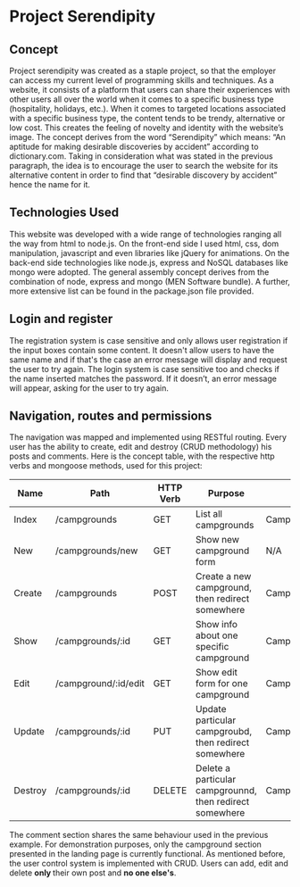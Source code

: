 <h1>Project Serendipity</h1>

<h2> Concept </h2>
Project serendipity was created as a staple project, so that the employer can access my current level of programming skills and techniques. 
As a website, it consists of a platform that users can share their experiences with other users all over the world when it comes to a specific business type (hospitality, holidays, etc.).  When it comes to targeted locations associated with a specific business type, the content tends to be trendy, alternative or low cost. This creates the feeling of novelty and identity with the website’s image.
The concept derives from the word “Serendipity” which means: “An aptitude for making desirable discoveries by accident” according to dictionary.com. Taking in consideration what was stated in the previous paragraph, the idea is to encourage the user to search the website for its alternative content in order to find that “desirable discovery by accident” hence the name for it.

<h2> Technologies Used </h2>
This website was developed with a wide range of technologies ranging all the way from html to node.js. 
On the front-end side I used html, css, dom manipulation, javascript and even libraries like jQuery for animations. 
On the back-end side technologies like node.js, express and NoSQL databases like mongo were adopted. 
The general assembly concept derives from the combination of node, express and mongo (MEN Software bundle).
A further, more extensive list can be found in the package.json file provided. 

<h2> Login and register </h2>
The registration system is case sensitive and only allows user registration if the input boxes contain some content. It doesn't allow users to have the same name and if that's the case an error message will display and request the user to try again.
The login system is case sensitive too and checks if the name inserted matches the password. If it doesn’t, an error message will appear, asking for the user to try again.


<h2> Navigation, routes and permissions</h2>
The navigation was mapped and implemented using RESTful routing. Every user has the ability to create, edit and destroy (CRUD methodology) his posts and comments.
Here is the concept table, with the respective http verbs and mongoose methods, used for this project:
<table class="table table-hover table-bordered">
			<thead>	
				<tr>
					<th>Name</th>
					<th>Path</th>
					<th>HTTP Verb</th>
					<th>Purpose</th>
					<th>Mongoose Method</th>
				</tr>
			</thead>
			<tbody>
				<tr>
					<td>Index</td>
					<td>/campgrounds</td>
					<td>GET</td>
					<td>List all campgrounds</td>
					<td>Campground.find()</td>
				</tr>
				<tr class="success">
					<td>New</td>
					<td>/campgrounds/new</td>
					<td>GET</td>
					<td>Show new campground form</td>
					<td>N/A</td>
				</tr>
				<tr class="success">
					<td>Create</td>
					<td>/campgrounds</td>
					<td>POST</td>
					<td>Create a new campground, then redirect somewhere</td>
					<td>Campground.create()</td>
				</tr>
				<tr class="info">
					<td>Show</td>
					<td>/campgrounds/:id</td>
					<td>GET</td>
					<td>Show info about one specific campground</td>
					<td>Campground.findById()</td>
				</tr>
				<tr class="warning">
					<td>Edit</td>
					<td>/campground/:id/edit</td>
					<td>GET</td>
					<td>Show edit form for one campground</td>
					<td>Campground.findById()</td>
				</tr>
				<tr class="warning">
					<td>Update</td>
					<td>/campgrounds/:id</td>
					<td>PUT</td>
					<td>Update particular campgroubd, then redirect somewhere</td>
					<td>Campground.findByIdAndUpdate()</td>
				</tr>
				<tr class="danger">
					<td>Destroy</td>
					<td>/campgrounds/:id</td>
					<td>DELETE</td>
					<td>Delete a particular campgrounnd, then redirect somewhere</td>
					<td>Campground.findByIdAndRemove()</td>
				</tr>
			</tbody>
		</table>
		
The comment section shares the same behaviour used in the previous example. For demonstration purposes, only the campground section presented in the landing page is currently functional.
As mentioned before, the user control system is implemented with CRUD. Users can add, edit and delete <strong> only </strong> their own post and <strong> no one else's</strong>.
